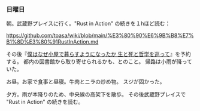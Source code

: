 ### 日曜日

朝。武蔵野プレイスに行く。"Rust in Action" の続きを１hほど読む：

https://github.com/toasa/wiki/blob/main/%E3%80%90%E6%9B%B8%E7%B1%8D%E3%80%91RustInAction.md

その後『[僕はなぜ小屋で暮らすようになったか 生と死と哲学を巡って](https://www.amazon.co.jp/%E5%83%95%E3%81%AF%E3%81%AA%E3%81%9C%E5%B0%8F%E5%B1%8B%E3%81%A7%E6%9A%AE%E3%82%89%E3%81%99%E3%82%88%E3%81%86%E3%81%AB%E3%81%AA%E3%81%A3%E3%81%9F%E3%81%8B-%E7%94%9F%E3%81%A8%E6%AD%BB%E3%81%A8%E5%93%B2%E5%AD%A6%E3%82%92%E5%B7%A1%E3%81%A3%E3%81%A6-DOBOOKS-%E9%AB%98%E6%9D%91-%E5%8F%8B%E4%B9%9F/dp/4495533215)』を予約する。
都内の図書館から取り寄せられるかも、とのこと。
帰路は小雨が降っていた。

お昼。お家で食事と昼寝。牛肉とニラの炒め物。
スジが固かった。

夕方。雨が本降りのため、中央線の高架下を散歩。
その後武蔵野プレイスで "Rust in Action" の続きを読む。